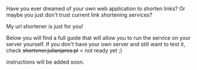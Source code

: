 Have you ever dreamed of your own web application to shorten links? Or maybe you just don't trust current link shortening services?

My url shortener is just for you!

Below you will find a full guide that will allow you to run the service on your server yourself. If you don't have your own server and still want to test it, check ~~shortener.julianjaros.pl~~ < not ready yet ;)

instructions will be added soon.